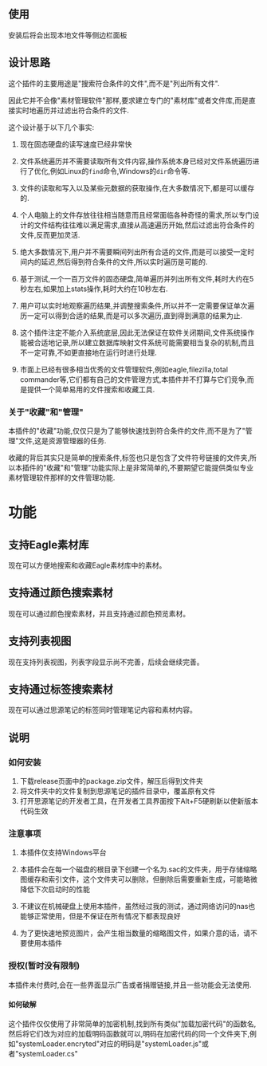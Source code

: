 ## 使用

安装后将会出现本地文件等侧边栏面板

## 设计思路

这个插件的主要用途是"搜索符合条件的文件",而不是"列出所有文件".

因此它并不会像"素材管理软件"那样,要求建立专门的"素材库"或者文件库,而是直接实时地遍历并过滤出符合条件的文件.

这个设计基于以下几个事实:

1. 现在固态硬盘的读写速度已经非常快

2. 文件系统遍历并不需要读取所有文件内容,操作系统本身已经对文件系统遍历进行了优化,例如Linux的`find`命令,Windows的`dir`命令等.

3. 文件的读取和写入以及某些元数据的获取操作,在大多数情况下,都是可以缓存的.

4. 个人电脑上的文件存放往往相当随意而且经常面临各种奇怪的需求,所以专门设计的文件结构往往难以满足需求,直接从高速遍历开始,然后过滤出符合条件的文件,反而更加灵活.

5. 绝大多数情况下,用户并不需要瞬间列出所有合适的文件,而是可以接受一定时间内的延迟,然后得到符合条件的文件,所以实时遍历是可能的.

6. 基于测试,一个一百万文件的固态硬盘,简单遍历并列出所有文件,耗时大约在5秒左右,如果加上stats操作,耗时大约在10秒左右.

7. 用户可以实时地观察遍历结果,并调整搜索条件,所以并不一定需要保证单次遍历一定可以得到合适的结果,而是可以多次遍历,直到得到满意的结果为止.

8. 这个插件注定不能介入系统底层,因此无法保证在软件关闭期间,文件系统操作能被合适地记录,所以建立数据库映射文件系统可能需要相当复杂的机制,而且不一定可靠,不如更直接地在运行时进行处理.

9. 市面上已经有很多相当优秀的文件管理软件,例如eagle,filezilla,total commander等,它们都有自己的文件管理方式,本插件并不打算与它们竞争,而是提供一个简单易用的文件搜索和收藏工具.

### 关于"收藏"和"管理"

本插件的"收藏"功能,仅仅只是为了能够快速找到符合条件的文件,而不是为了"管理"文件,这是资源管理器的任务.

收藏的背后其实只是简单的搜索条件,标签也只是包含了文件符号链接的文件夹,所以本插件的"收藏"和"管理"功能实际上是非常简单的,不要期望它能提供类似专业素材管理软件那样的文件管理功能.

# 功能

## 支持Eagle素材库

现在可以方便地搜索和收藏Eagle素材库中的素材。

## 支持通过颜色搜索素材

现在可以通过颜色搜索素材，并且支持通过颜色预览素材。

## 支持列表视图

现在支持列表视图，列表字段显示尚不完善，后续会继续完善。

## 支持通过标签搜索素材

现在可以通过思源笔记的标签同时管理笔记内容和素材内容。




## 说明

### 如何安装

1. 下载release页面中的package.zip文件，解压后得到文件夹
2. 将文件夹中的文件复制到思源笔记的插件目录中，覆盖原有文件
3. 打开思源笔记的开发者工具，在开发者工具界面按下Alt+F5硬刷新以使新版本代码生效



### 注意事项

1. 本插件仅支持Windows平台

2. 本插件会在每一个磁盘的根目录下创建一个名为.sac的文件夹，用于存储缩略图缓存和索引文件，这个文件夹可以删除，但删除后需要重新生成，可能略微降低下次启动时的性能

3. 不建议在机械硬盘上使用本插件，虽然经过我的测试，通过网络访问的nas也能够正常使用，但是不保证在所有情况下都表现良好

4. 为了更快速地预览图片，会产生相当数量的缩略图文件，如果介意的话，请不要使用本插件



### 授权(暂时没有限制)

本插件未付费时,会在一些界面显示广告或者捐赠链接,并且一些功能会无法使用.

#### 如何破解

这个插件仅仅使用了非常简单的加密机制,找到所有类似"加载加密代码"的函数名,然后将它们改为对应的加载明码函数就可以,明码在加密代码的同一个文件夹下,例如"systemLoader.encryted"对应的明码是"systemLoader.js"或者"systemLoader.cs"


